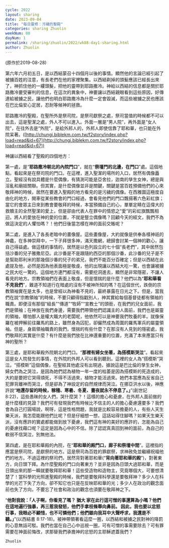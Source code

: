 ```yaml
---
cycle: 2022
layout: sharing
date: 2023-09-04
title: "每日靈修：污穢的聖殿"
categories: sharing Zhuolin
weekNum: 88
dayNum: 1
permalink: /sharing/zhuolin/2022/wk88-day1-sharing.html
author: Zhuolin
---  
```

(原作於2019-08-28)

第六年六月初五日，是以西結蒙召十四個月以後的事情。顯然他的言論已經引起了被擄百姓的注意，有長老們在他的家裡聚集。以西結剃掉的頭髮應該已經長出來了，神抓住他的一縷頭髮，把他的靈帶到耶路撒冷。神給以西結的信息都是關於耶路撒冷要受審判的信息，在這次的異象中，神要讓以西結親眼看到這些原因，好傳達給被擄之民，讓他們也明白耶路撒冷為什麼一定會毀滅，而這些被擄之民也應該在巴比倫安心定居，忍耐等候神的拯救。    

耶路撒冷的聖殿，在聖所外是祭司院，是祭司獻祭之處，祭司當值的時候都不可以出去，這是聖潔之處，外人不可以進入。外面一層是“男人院”，再外面是“女人院”，在往外去是“外院”，是給外邦人的，外邦人即使信靠了耶和華，也只能在外院呆著。([http://chungi.biblekm.com.tw/f2story/index.php?load=read&id=67](http://chungi.biblekm.com.tw/f2story/index.php?load=read&id=67))    

神讓以西結看了聖殿的四個地方：    

第一處，是“**耶路撒冷朝北的內院門口**”，就在“**祭壇門的北邊，在門口**”處。這個地點，看起來是在祭司院的門口。在這裡，進入聖潔的場所的入口，居然有偶像矗立。聖經沒有說具體是什麼偶像，有猜測可能是亞舍拉，迦南的孳生女神，總是與淫亂和廟妓關聯。但其實，是什麼偶像並非是關鍵，關鍵是當百姓預備他們的心來敬拜神的時候，居然在要進入聖殿的地方看見的是污穢的偶像。在西雅圖這極度自由化的地方，開車從某些教會的門口經過，會看見他們的門口飄揚著六色彩虹旗；當它的會眾主日來到教會要敬拜的時候，本當預備自己的心，單單定睛在這偉大的救贖主的全然聖潔的愛上，但是卻由代表人在罪中的情慾之“愛”的彩虹旗飄飄相迎。將人的愛放在神的愛的位置，不就是豎立偶像嗎？回顧今天的經文，我們不為做這決定的人懼怕嗎？！他們日後當怎樣在神的面前交賬呢？    

第二處，是進入了各長老暗中的畫像屋。這些畫像屋，大約就像是供奉各樣神祇的神龕，在多神崇拜中，一下子拜很多神，滿天撒網，總歸會討某一個神的歡心，讓自己得益處。做這樣的事情的，居然是以色列設立的七十個“長老們”，其中居然包括沙番的兒子雅撒尼亞。此沙番是不是跟隨約西亞的那個沙番，此沙番的兒子是不是幫助耶利米的那幾個沙番的兒子的弟兄，我們不能百分百確定；但是以西結在此處提及他，必然是因為他表面極是敬虔，他的出現讓以西結大吃一驚，也會讓被擄之民大吃一驚的。這個地方連門都沒有，需要挖洞進去，顯然是非常隱密，不讓人看見的地方。宗教領袖們在表面上敬虔，但是懷揣的是什麼？他們以為“**耶和華看不見我們**”，難道不知道行在暗處的沒有不被神所知的嗎？在這個世代，跌倒的宗教領袖實在是太多，也是曾經以為神看不見的，最終暴露在日光之下。但是，當我們在說“宗教領袖”的時候，不要只顧得指戳別人，神其實給每個基督徒都有領袖的職責。即便沒有那個“組長”“傳道”“牧師”“宣教士”的頭銜，在我們的兒女面前，我們是領袖；在神放在我們身邊，需要我們帶領他們認識主的人面前，我們也是屬靈的領袖，哪怕那人是權大職大的老闆呢，他依然可以是神要我們牧養的羊。就像保羅在被押解前往羅馬的路上，雖然身為囚犯，卻儼然成為周圍的羅馬軍兵的屬靈領袖。但是，身肩領袖職責的我們，懷揣的有些什麼？在那沒有人見到的隱密處，我們敬拜的其實是什麼？有什麼是我們放在比神還重要的位置，充滿了本來應當只有神的聖所？    

第三處，是耶和華殿外院朝北的門口。“**那裡有婦女坐著，為搭模斯哭泣**”。看起來這是女人院發生的事情，在外院的外邦人可以看到聽到。這裡的女人為“搭模斯”哭泣。“搭模斯”這個偶像，在聖經其他處沒有出現過，據說這是巴比倫的孳生女神，婦女們為之哭泣，是因為她們認為植物一年一度的枯萎是因為搭模斯的死造成的，大約是要把它哭得煩死，不得不活過來，植物才能活過來。她們本當應為反省自己犯罪背離神而哭泣，但是卻為了神設定的自然規律而哭泣。在挪亞洪水以後，神應許說“**地還存留的時候，稼穡、寒暑、冬夏、晝夜就永不停息了。」**”(創世記 8:22)，這些愚昧的女人們，哭什麼哭？！這樣的擔心和憂慮，在外邦人面前做的是什麼樣的見證？我們可有發現我們有時候比不信主的人的擔心憂慮還要多？我們會為自己打圓場說，啊呀，這是性格問題，我就是比較容易擔憂的人，有些人天生樂天派，我怎麼能跟他們比呢？但是仔細想一想，這話站得住腳嗎？如果天生樂天派，沒有應許的實處都能做到放下憂慮，我們這有神的美好的應許的，怎能為自己的憂慮找藉口呢？這定是因為心中的不信。除了認認真真回到神的面前，為自己的軟弱不信哭泣，別無他法。    

第四處，是在耶和華殿的內院，在“**耶和華的殿門口，廊子和祭壇中間**”。這裡指的應當是祭司院，是獻祭的地方。這是祭司為百姓的罪獻祭，求神赦免並繼續祝福他們的地方。不過這裡的祭司們，居然背對著耶和華(“**背向著耶和華的殿**”)，對著東方，向日頭下拜。為什麼聖殿的門口向著東方？並非是因為日頭大過耶和華，而是日頭出來的那一瞬就要敬拜耶和華！這些受造物和造物主，究竟哪個大，可要想清楚了！當科學的光照進聖殿的時候，我們是要敬拜科學還是要敬拜神？多少人在科學的光芒下失了方向，卻不知它也只是在反映耶和華的光；多少人在政治的觀念面前也失了方向，不要忘了社會和政治的觀念也須要在敬拜神之下。    

“**他對我說：「人子啊，你看見了嗎？ 猶大 家在此行這可憎的事還算為小嗎？他們在這地遍行強暴，再三惹我發怒，他們手拿枝條舉向鼻前。 因此，我也要以忿怒行事，我眼必不顧惜，也不可憐他們；他們雖向我耳中大聲呼求，我還是不聽。」**”(以西結書 8:17-18)。被神帶領著看這麼一圈，以西結和被擄之民對神的降罰的心意無話可駁。我們也當在自己心中巡視一圈，可有可憎的事需要除去？可有罪需要在神面前悔改，求那替我們承擔神的忿怒的主耶穌遮蓋我們？    

`Zhuolin`    
